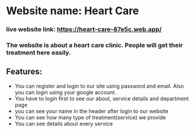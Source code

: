 # Website name: Heart Care
### live website link: https://heart-care-87e5c.web.app/

### The website is about a heart care clinic. People will get their treatment here easily.

## Features:
 * You can register and login to our site using password and email. Also you can login using your google account.
 * You have to login first to see our about, service details and department page 
 * you can see your name in the header after login to our website
 * You can see how many type of treatment(service) we provide
 * You can see details about every service